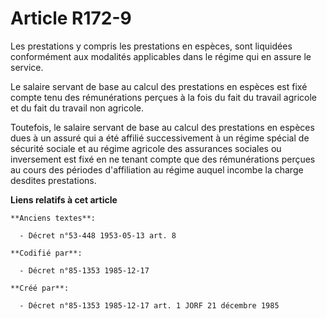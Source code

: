 # Article R172-9

Les prestations y compris les prestations en espèces, sont liquidées conformément aux modalités applicables dans le régime
qui en assure le service. 

Le salaire servant de base au calcul des prestations en espèces est fixé compte tenu des rémunérations perçues à la fois du
fait du travail agricole et du fait du travail non agricole. 

Toutefois, le salaire servant de base au calcul des prestations en espèces dues à un assuré qui a été affilié successivement
à un régime spécial de sécurité sociale et au régime agricole des assurances sociales ou inversement est fixé en ne tenant
compte que des rémunérations perçues au cours des périodes d'affiliation au régime auquel incombe la charge desdites
prestations.

**Liens relatifs à cet article**

	**Anciens textes**:

	  - Décret n°53-448 1953-05-13 art. 8

	**Codifié par**:

	  - Décret n°85-1353 1985-12-17

	**Créé par**:

	  - Décret n°85-1353 1985-12-17 art. 1 JORF 21 décembre 1985
